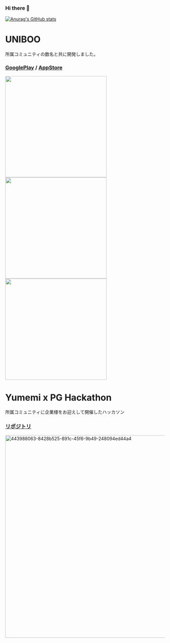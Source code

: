 ### Hi there 👋

<!--
**kota78/kota78** is a ✨ _special_ ✨ repository because its `README.md` (this file) appears on your GitHub profile.

Here are some ideas to get you started:

- 🔭 I’m currently working on ...
- 🌱 I’m currently learning ...
- 👯 I’m looking to collaborate on ...
- 🤔 I’m looking for help with ...
- 💬 Ask me about ...
- 📫 How to reach me: ...
- 😄 Pronouns: ...
- ⚡ Fun fact: ...
-->

[![Anurag's GitHub stats](https://github-readme-stats.vercel.app/api?username=kota78)](https://github.com/anuraghazra/github-readme-stats)

# UNIBOO
所属コミュニティの数名と共に開発しました。
### [GooglePlay](https://play.google.com/store/apps/details?id=kota1725.tradeApp) / [AppStore](https://apps.apple.com/dk/app/uniboo/id6479956266)
<img src="https://github.com/user-attachments/assets/7fa5fdbd-8dec-4c6f-90b8-e77c7a0ab070" width=320 />
<img src="https://github.com/user-attachments/assets/a5047f97-0d6c-455a-831e-749fe812ff00" width=320 />
<img src="https://github.com/user-attachments/assets/4fcb3701-2a54-411a-8e15-2b753a878668" width=320 />

# Yumemi x PG Hackathon
所属コミュニティに企業様をお迎えして開催したハッカソン
### [リポジトリ](https://github.com/shinonome-inc/yumemi-pg-hackathon-team2)
<img width="640" alt="443988063-8428b525-891c-45f6-9b49-248094ed44a4" src="https://github.com/user-attachments/assets/29c43c14-ecd0-4426-939b-0379573b4883" />
